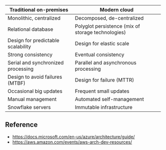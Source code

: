 |Traditional on-premises | Modern cloud  |
|---|---|
| Monolithic, centralized | Decomposed, de-centralized|
| Relational database  | Polyglot persistence (mix of storage technologies) | 
|Design for predictable scalability   | Design for elastic scale	  |
| Strong consistency  | Eventual consistency  | 
| Serial and synchronized processing  | Parallel and asynchronous processing   | 
| Design to avoid failures (MTBF)  | Design for failure (MTTR)  | 
| Occasional big updates  | Frequent small updates  | 
| Manual management  | Automated self-management  | 
| Snowflake servers | Immutable infrastructure|


## Reference
* https://docs.microsoft.com/en-us/azure/architecture/guide/
* https://aws.amazon.com/events/aws-arch-dev-resources/











